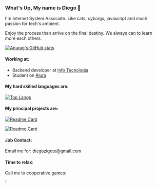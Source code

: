 ### What's Up, My name is Diego 👋

I'm Internet System Associate. Like cats, cyborgs,  javascript and much passion for tech's ambient.  

Enjoy the process than arrive on the final destiny. We always can to learn more each others.

[![Anurag's GitHub stats](https://github-readme-stats.vercel.app/api?username=zigdi3&show_icons=true&locale=en)](https://github.com/anuraghazra/github-readme-stats)

#### Working at:
- Backend developer at [Info Tecnologia](https://www.linkedin.com/company/info15anos/mycompany/)
- Student on [Alura](https://www.linkedin.com/school/aluracursos/)

#### My hard skilled languages are:
[![Top Langs](https://github-readme-stats.vercel.app/api/top-langs/?username=zigdi3&locale=en)](https://github.com/anuraghazra/github-readme-stats)

#### My principal projects are:  
[![Readme Card](https://github-readme-stats.vercel.app/api/pin/?username=zigdi3&repo=flash-card-api&locale=en)](https://github.com/zigdi3/retro-sundays-api)  

[![Readme Card](https://github-readme-stats.vercel.app/api/pin/?username=zigdi3&repo=healtcare-backend&locale=pt-br)](https://github.com/zigdi3/healtcare-backend)  

#### Job Contact:
Email me for: diegozigoto@gmail.com

#### Time to relax:
Call me to cooperative games:
<div>
<a href= "https://steamcommunity.com/id/zigdi3/" target="_blank" ><img style="width: 5%" src="https://img.shields.io/badge/steam-%23000000.svg?style=for-the-badge&logo=steam&logoColor=white"> </a>
</div>
